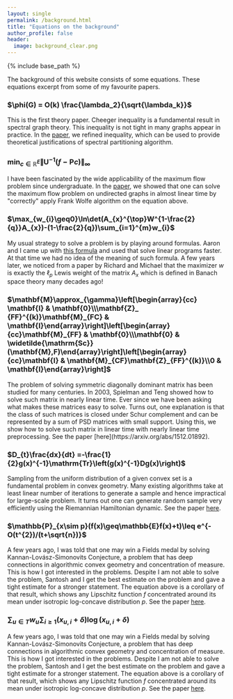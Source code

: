 ```yaml
---
layout: single
permalink: /background.html
title: "Equations on the background"
author_profile: false
header:
  image: background_clear.png
---
```


{% include base_path %}

The background of this website consists of some equations. These equations excerpt from some of my favourite papers.

### $\phi(G) = O(k) \frac{\lambda_2}{\sqrt{\lambda_k}}$
This is the first theory paper. Cheeger inequality is a fundamental result in spectral graph theory. This inequality is not tight in many graphs appear in practice. In the [paper](https://arxiv.org/abs/1301.5584), we refined inequality, which can be used to provide theoretical justifications of spectral partitioning algorithm.

### $\min_{c\in\mathbb{R}^{E}}\|\mathbf{U}^{-1}(f-\mathbf{P}c)\|_{\infty}$
I have been fascinated by the wide applicability of the maximum flow problem since undergraduate. In the [paper](https://arxiv.org/abs/1301.5584), we showed that one can solve the maximum flow problem on undirected graphs in almost linear time by "correctly" apply Frank Wolfe algorithm on the equation above.

### $\max_{w_{i}\geq0}\ln\det(A_{x}^{\top}W^{1-\frac{2}{q}}A_{x})-(1-\frac{2}{q})\sum_{i=1}^{m}w_{i}$
My usual strategy to solve a problem is by playing around formulas. Aaron and I came up with [this formula](https://arxiv.org/abs/1301.5584) and used that solve linear programs faster. At that time we had no idea of the meaning of such formula. A few years later, we noticed from a paper by Richard and Michael that the maximizer $w$ is exactly the $\ell_p$ Lewis weight of the matrix $A_x$ which is defined in Banach space theory many decades ago!

<h3> $\mathbf{M}\approx_{\gamma}\left[\begin{array}{cc} \mathbf{I} & \mathbf{0}\\\mathbf{Z}_
  {FF}^{(k)}\mathbf{M}_{FC} & \mathbf{I}\end{array}\right]\left[\begin{array}{cc}\mathbf{M}_{FF} & \mathbf{0}\\\mathbf{0} & \widetilde{\mathrm{Sc}}(\mathbf{M},F)\end{array}\right]\left[\begin{array}{cc}\mathbf{I} & \mathbf{M}_{CF}\mathbf{Z}_{FF}^{(k)}\\0 & \mathbf{I}\end{array}\right]$</h3>
The problem of solving symmetric diagonally dominant matrix has been studied for many centuries. In 2003, Spielman and Teng showed how to solve such matrix in nearly linear time. Ever since we have been asking what makes these matrices easy to solve. Turns out, one explanation is that the class of such matrices is closed under Schur complement and can be represented by a sum of PSD matrices with small support. Using this, we show how to solve such matrix in linear time with nearly linear time preprocessing.
See the paper [here](https://arxiv.org/abs/1512.01892).

### $D_{t}\frac{dx}{dt} =-\frac{1}{2}g(x)^{-1}\mathrm{Tr}\left(g(x)^{-1}Dg(x)\right)$
Sampling from the uniform distribution of a given convex set is a fundamental problem in convex geometry. Many existing algorithms take at least linear number of iterations to generate a sample and hence impractical for large-scale problem. It turns out one can generate random sample very efficiently using the Riemannian Hamiltonian dynamic.
See the paper [here](https://arxiv.org/abs/1710.06261).

### $\mathbb{P}_{x\sim p}(f(x)\geq\mathbb{E}f(x)+t)\leq e^{-O(t^{2})/(t+\sqrt{n})}$
A few years ago, I was told that one may win a Fields medal by solving Kannan-Lovász-Simonovits Conjecture, a problem that has deep connections in algorithmic convex geometry and concentration of measure. This is how I got interested in the problems. Despite I am not able to solve the problem, Santosh and I get the best estimate on the problem and gave a tight estimate for a stronger statement. The equation above is a corollary of that result, which shows any Lipschitz function $f$ concentrated around its mean under isotropic log-concave distribution $p$.
See the paper [here](https://arxiv.org/abs/1712.01791).

### $\sum_{u\in T}w_{u}\sum_{i\geq1}(x_{u,i}+\delta)\log(x_{u,i}+\delta)$
A few years ago, I was told that one may win a Fields medal by solving Kannan-Lovász-Simonovits Conjecture, a problem that has deep connections in algorithmic convex geometry and concentration of measure. This is how I got interested in the problems. Despite I am not able to solve the problem, Santosh and I get the best estimate on the problem and gave a tight estimate for a stronger statement. The equation above is a corollary of that result, which shows any Lipschitz function $f$ concentrated around its mean under isotropic log-concave distribution $p$.
See the paper [here](https://arxiv.org/abs/1711.01085).
